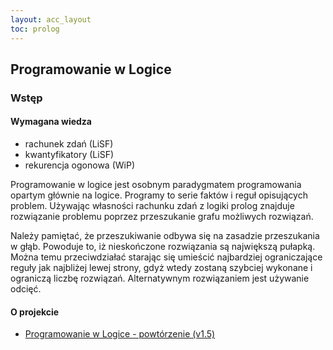 ```yaml
---
layout: acc_layout
toc: prolog
---
```


Programowanie w Logice
---

### Wstęp

#### Wymagana wiedza
* rachunek zdań (LiSF)
* kwantyfikatory (LiSF)
* rekurencja ogonowa (WiP)

Programowanie w logice jest osobnym paradygmatem programowania opartym głównie na logice.
Programy to serie faktów i reguł opisujących problem. Używając własności rachunku zdań z logiki prolog znajduje rozwiązanie problemu
poprzez przeszukanie grafu możliwych rozwiązań.

Należy pamiętać, że przeszukiwanie odbywa się na zasadzie przeszukania w głąb. Powoduje to, iż nieskończone rozwiązania są największą pułapką.
Można temu przeciwdziałać starając się umieścić najbardziej ograniczające reguły jak najbliżej lewej strony, gdyż wtedy zostaną szybciej
wykonane i ograniczą liczbę rozwiązań. Alternatywnym rozwiązaniem jest używanie odcięć.

#### O projekcie

* [Programowanie w Logice - powtórzenie (v1.5)](/pdfs/wyb/prolog-powtorzenie.pdf)
